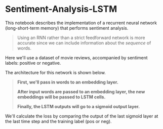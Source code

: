 # Sentiment-Analysis-LSTM
This notebook describes the implementation of a recurrent neural network (long-short-term memory) that performs sentiment analysis. 

>Using an RNN rather than a strict feedforward network is more accurate since we can include information about the *sequence* of words. 

Here we'll use a dataset of movie reviews, accompanied by sentiment labels: positive or negative.

The architecture for this network is shown below.

>**First, we'll pass in words to an embedding layer.**
>
>**After input words are passed to an embedding layer, the new embeddings will be passed to LSTM cells.**
>
>**Finally, the LSTM outputs will go to a sigmoid output layer.**

We'll calculate the loss by comparing the output of the last sigmoid layer at the last time step and the training label (pos or neg).
